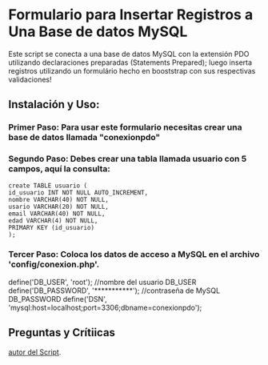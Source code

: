 # Formulario para Insertar Registros a Una Base de datos MySQL

Este script se conecta a una base de datos MySQL con la extensión PDO utilizando declaraciones preparadas (Statements Prepared); luego inserta registros utilizando un formulário hecho en booststrap con sus respectivas validaciones! 
## Instalación y Uso:
### Primer Paso: Para usar este formulario necesitas crear una base de datos llamada "conexionpdo"
### Segundo Paso: Debes crear una tabla llamada usuario con 5 campos, aquí la consulta:
```
create TABLE usuario (
id_usuario INT NOT NULL AUTO_INCREMENT,
nombre VARCHAR(40) NOT NULL,
usario VARCHAR(20) NOT NULL,
email VARCHAR(40) NOT NULL,
edad VARCHAR(4) NOT NULL,
PRIMARY KEY (id_usuario)
);
```
### Tercer Paso: Coloca los datos de acceso a MySQL en el archivo 'config/conexion.php'. 
define('DB_USER', 'root');  //nombre del usuario DB_USER
define('DB_PASSWORD', '***********');    //contraseña de MySQL DB_PASSWORD
define('DSN', 'mysql:host=localhost;port=3306;dbname=conexionpdo');

## Preguntas y Crítiicas
[autor del Script](http://miscapu.blogspot.com).
